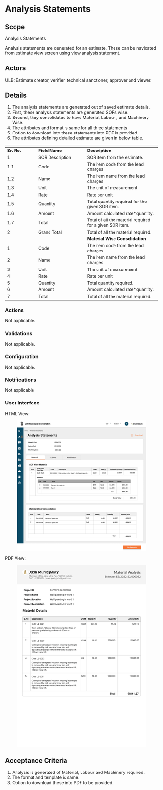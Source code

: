 # Analysis Statements

## Scope

Analysis Statements

Analysis statements are generated for an estimate. These can be navigated from estimate view screen using view analysis statement.

## Actors <a href="#actors" id="actors"></a>

ULB: Estimate creator, verifier, technical sanctioner, approver and viewer.

## Details <a href="#details" id="details"></a>

1. The analysis statements are generated out of saved estimate details.
2. First, these analysis statements are generated SORs wise.
3. Second, they consolidated to have Material, Labour , and Machinery Wise.
4. The attributes and format is same for all three statements
5. Option to download into these statements into PDF is provided.
6. The attributes defining detailed estimate are given in below table.

<table data-header-hidden><thead><tr><th width="89"></th><th width="147"></th><th></th></tr></thead><tbody><tr><td><strong>Sr. No.</strong></td><td><strong>Field Name</strong></td><td><strong>Description</strong></td></tr><tr><td>1</td><td>SOR Description</td><td>SOR item from the estimate.</td></tr><tr><td>1.1</td><td>Code</td><td>The item code from the lead charges</td></tr><tr><td>1.2</td><td>Name</td><td>The item name from the lead charges</td></tr><tr><td>1.3</td><td>Unit</td><td>The unit of measurement</td></tr><tr><td>1.4</td><td>Rate</td><td>Rate per unit</td></tr><tr><td>1.5</td><td>Quantity</td><td>Total quantity required for the given SOR item.</td></tr><tr><td>1.6</td><td>Amount</td><td>Amount calculated rate*quantity.</td></tr><tr><td>1.7</td><td>Total</td><td>Total of all the material required for a given SOR item.</td></tr><tr><td>2</td><td>Grand Total</td><td>Total of all the material required.</td></tr><tr><td></td><td></td><td><strong>Material Wise Consolidation</strong></td></tr><tr><td>1</td><td>Code</td><td>The item code from the lead charges</td></tr><tr><td>2</td><td>Name</td><td>The item name from the lead charges</td></tr><tr><td>3</td><td>Unit</td><td>The unit of measurement</td></tr><tr><td>4</td><td>Rate</td><td>Rate per unit</td></tr><tr><td>5</td><td>Quantity</td><td>Total quantity required.</td></tr><tr><td>6</td><td>Amount</td><td>Amount calculated rate*quantity.</td></tr><tr><td>7</td><td>Total</td><td>Total of all the material required.</td></tr></tbody></table>

### Actions <a href="#actions" id="actions"></a>

Not applicable.

### Validations <a href="#validations" id="validations"></a>

Not applicable.

### Configuration <a href="#configuration" id="configuration"></a>

Not applicable.

### Notifications <a href="#notifications" id="notifications"></a>

Not applicable

### User Interface <a href="#userinterface" id="userinterface"></a>

HTML View:

<figure><img src="../../../../../../.gitbook/assets/Analysis Statements.png" alt=""><figcaption></figcaption></figure>

PDF View:

<figure><img src="../../../../../../.gitbook/assets/Analysis Statements PDF.png" alt=""><figcaption></figcaption></figure>

## Acceptance Criteria <a href="#acceptancecriteria" id="acceptancecriteria"></a>

1. Analysis is generated of Material, Labour and Machinery required.
2. The format and template is same.
3. Option to download these into PDF to be provided.
